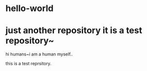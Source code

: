 # hello-world
just another repository
it is a test repository~
================================

hi humans~i am a human myself..

this is a test reprsitory.
